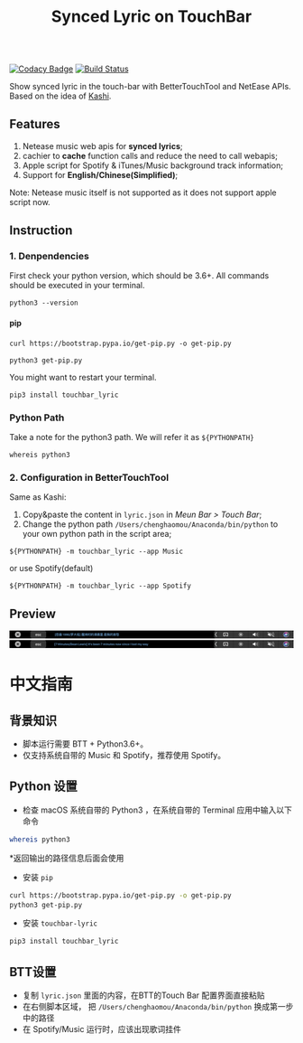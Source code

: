 <center><h1>Synced Lyric on TouchBar</h1></center>
<br></br>

[![Codacy Badge](https://api.codacy.com/project/badge/Grade/77de523131f9441997db18c608b3c54e)](https://app.codacy.com/manual/mouchenghao/touchbar-lyric?utm_source=github.com&utm_medium=referral&utm_content=ChenghaoMou/touchbar-lyric&utm_campaign=Badge_Grade_Dashboard)
[![Build Status](https://travis-ci.com/ChenghaoMou/touchbar-lyric.svg?branch=master)](https://travis-ci.com/ChenghaoMou/touchbar-lyric)

Show synced lyric in the touch-bar with BetterTouchTool and NetEase APIs. Based on the idea of [Kashi](https://community.folivora.ai/t/kashi-show-current-song-lyrics-on-touch-bar-spotify-itunes-youtube/6301).

## Features

1.  Netease music web apis for **synced lyrics**;
2.  cachier to **cache** function calls and reduce the need to call webapis;
3.  Apple script for Spotify & iTunes/Music background track information;
4.  Support for **English/Chinese(Simplified)**;

Note: Netease music itself is not supported as it does not support apple script now.

## Instruction

### 1. Denpendencies

First check your python version, which should be 3.6+. All commands should be executed in your terminal.

```shell
python3 --version
```

#### pip

```shell
curl https://bootstrap.pypa.io/get-pip.py -o get-pip.py
```

```Shell
python3 get-pip.py
```

You might want to restart your terminal.

```shell
pip3 install touchbar_lyric
```

### Python Path

Take a note for the python3 path. We will refer it as `${PYTHONPATH}`

```shell
whereis python3
```

### 2. Configuration in BetterTouchTool

Same as Kashi:

1.  Copy&paste the content in `lyric.json` in _Meun Bar > Touch Bar_;
2.  Change the python path `/Users/chenghaomou/Anaconda/bin/python` to your own python path in the script area;

```shell
${PYTHONPATH} -m touchbar_lyric --app Music
```

or use Spotify(default)

```shell
${PYTHONPATH} -m touchbar_lyric --app Spotify
```

## Preview

![Preview](./preview1.png)
![Preview](./preview2.png)

# 中文指南

## 背景知识

-   脚本运行需要 BTT + Python3.6+。
-   仅支持系统自带的 Music 和 Spotify，推荐使用 Spotify。

## Python 设置

-   检查 macOS 系统自带的 Python3 ，在系统自带的 Terminal 应用中输入以下命令

```bash
whereis python3
```

\*返回输出的路径信息后面会使用

-   安装 `pip`

```bash
curl https://bootstrap.pypa.io/get-pip.py -o get-pip.py
python3 get-pip.py
```

-   安装 `touchbar-lyric`

```bash
pip3 install touchbar_lyric
```

## BTT设置

-   复制 `lyric.json` 里面的内容，在BTT的Touch Bar 配置界面直接粘贴
-   在右侧脚本区域， 把 `/Users/chenghaomou/Anaconda/bin/python` 换成第一步中的路径
-   在 Spotify/Music 运行时，应该出现歌词挂件
